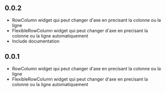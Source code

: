 ## 0.0.2

* RowColumn widget qui peut changer d'axe en precisant la colonne ou la ligne
* FlexibleRowColumn widget qui peut changer d'axe en precisant la colonne ou la ligne automatiquement
* Include documentation

## 0.0.1

* RowColumn widget qui peut changer d'axe en precisant la colonne ou la ligne
* FlexibleRowColumn widget qui peut changer d'axe en precisant la colonne ou la ligne automatiquement
